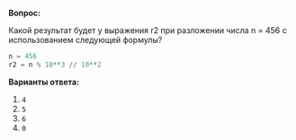 **Вопрос:** 

Какой результат будет у выражения r2 при разложении числа n = 456 с использованием следующей формулы?

```python
n = 456
r2 = n % 10**3 // 10**2
```

**Варианты ответа:**

1. `4`
2. `5`
3. `6`
4. `0`